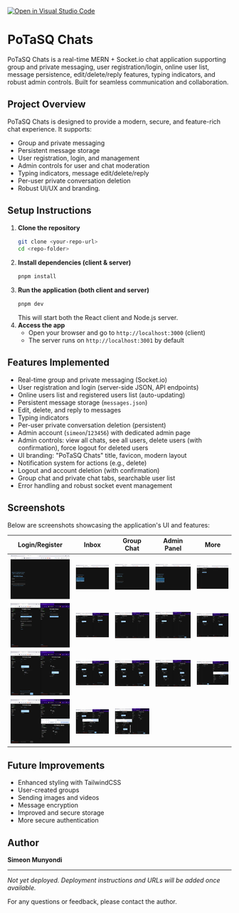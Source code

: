 [![Open in Visual Studio Code](https://classroom.github.com/assets/open-in-vscode-2e0aaae1b6195c2367325f4f02e2d04e9abb55f0b24a779b69b11b9e10269abc.svg)](https://classroom.github.com/online_ide?assignment_repo_id=19941396&assignment_repo_type=AssignmentRepo)
# PoTaSQ Chats

PoTaSQ Chats is a real-time MERN + Socket.io chat application supporting group and private messaging, user registration/login, online user list, message persistence, edit/delete/reply features, typing indicators, and robust admin controls. Built for seamless communication and collaboration.

## Project Overview

PoTaSQ Chats is designed to provide a modern, secure, and feature-rich chat experience. It supports:
- Group and private messaging
- Persistent message storage
- User registration, login, and management
- Admin controls for user and chat moderation
- Typing indicators, message edit/delete/reply
- Per-user private conversation deletion
- Robust UI/UX and branding.

## Setup Instructions

1. **Clone the repository**
   ```sh
   git clone <your-repo-url>
   cd <repo-folder>
   ```
2. **Install dependencies (client & server)**
   ```sh
   pnpm install
   ```
3. **Run the application (both client and server)**
   ```sh
   pnpm dev
   ```
   This will start both the React client and Node.js server.
4. **Access the app**
   - Open your browser and go to `http://localhost:3000` (client)
   - The server runs on `http://localhost:3001` by default

## Features Implemented

- Real-time group and private messaging (Socket.io)
- User registration and login (server-side JSON, API endpoints)
- Online users list and registered users list (auto-updating)
- Persistent message storage (`messages.json`)
- Edit, delete, and reply to messages
- Typing indicators
- Per-user private conversation deletion (persistent)
- Admin account (`simeon`/`123456`) with dedicated admin page
- Admin controls: view all chats, see all users, delete users (with confirmation), force logout for deleted users
- UI branding: "PoTaSQ Chats" title, favicon, modern layout
- Notification system for actions (e.g., delete)
- Logout and account deletion (with confirmation)
- Group chat and private chat tabs, searchable user list
- Error handling and robust socket event management

## Screenshots

Below are screenshots showcasing the application's UI and features:

| Login/Register | Inbox | Group Chat | Admin Panel | More |
|---|---|---|---|---|
| ![Login](Screenshots/Screenshot(79).png) | ![Inbox](Screenshots/Screenshot(80).png) | ![Group](Screenshots/Screenshot(81).png) | ![Admin](Screenshots/Screenshot(82).png) | ![More](Screenshots/Screenshot(83).png) |
| ![Inbox](Screenshots/Screenshot(84).png) | ![Inbox](Screenshots/Screenshot(85).png) | ![Group](Screenshots/Screenshot(86).png) | ![Admin](Screenshots/Screenshot(87).png) | ![More](Screenshots/Screenshot(88).png) |
| ![Inbox](Screenshots/Screenshot(89).png) | ![Inbox](Screenshots/Screenshot(90).png) | ![Group](Screenshots/Screenshot(91).png) | ![Admin](Screenshots/Screenshot(92).png) | ![More](Screenshots/Screenshot(93).png) |
| ![Inbox](Screenshots/Screenshot(94).png) | ![Inbox](Screenshots/Screenshot(95).png) | ![Group](Screenshots/Screenshot(96).png) |  |  |

## Future Improvements

- Enhanced styling with TailwindCSS
- User-created groups
- Sending images and videos
- Message encryption
- Improved and secure storage
- More secure authentication

## Author

**Simeon Munyondi**

---

*Not yet deployed. Deployment instructions and URLs will be added once available.*

For any questions or feedback, please contact the author.